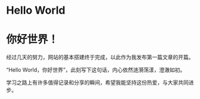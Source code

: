 # Hello World
# 你好世界！
经过几天的努力，网站的基本搭建终于完成，以此作为我发布第一篇文章的开篇。

“Hello World，你好世界”，此刻写下这句话，内心依然涟漪荡漾，澄澈如初。

学习之路上有许多值得记录和分享的瞬间，希望我能坚持这份热爱，与大家共同进步。

